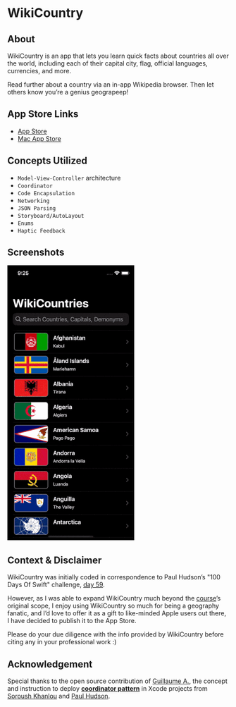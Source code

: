 # WikiCountry
## About
WikiCountry is an app that lets you learn quick facts about countries all over the world, including each of their capital city, flag, official languages, currencies, and more.

Read further about a country via an in-app Wikipedia browser. Then let others know you’re a genius geograpeep!

## App Store Links
* [App Store](https://apps.apple.com/ca/app/wikicountry/id1570455440)
* [Mac App Store](https://apps.apple.com/ca/app/wikicountry/id1570455440)

## Concepts Utilized
* `Model-View-Controller` architecture
* `Coordinator`
* `Code Encapsulation`
* `Networking`
* `JSON Parsing`
* `Storyboard/AutoLayout`
* `Enums`
* `Haptic Feedback`

## Screenshots
![screenshot.gif](screenshots/screenshot.gif)

## Context & Disclaimer
WikiCountry was initially coded in correspondence to Paul Hudson’s "100 Days Of Swift" challenge, [day 59](https://www.hackingwithswift.com/100/59).

However, as I was able to expand WikiCountry much beyond the [course](https://www.hackingwithswift.com/100/)’s original scope, I enjoy using WikiCountry so much for being a geography fanatic, and I’d love to offer it as a gift to like-minded Apple users out there, I have decided to publish it to the App Store.

Please do your due diligence with the info provided by WikiCountry before citing any in your professional work :)

## Acknowledgement
Special thanks to the open source contribution of [Guillaume A.](https://github.com/clarknt), the concept and instruction to deploy [**coordinator pattern**](https://www.hackingwithswift.com/articles/71/how-to-use-the-coordinator-pattern-in-ios-apps) in Xcode projects from [Soroush Khanlou](https://khanlou.com) and [Paul Hudson](https://twitter.com/twostraws).
